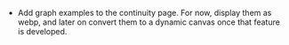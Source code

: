 - Add graph examples to the continuity page. For now, display them as webp, and later on convert them to a dynamic canvas once that feature is developed.
